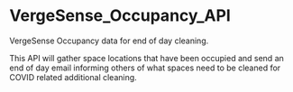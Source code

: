 # VergeSense_Occupancy_API
VergeSense Occupancy data for end of day cleaning.

This API will gather space locations that have been occupied and send an end of day email informing others of what spaces need to be cleaned for COVID related additional cleaning.
